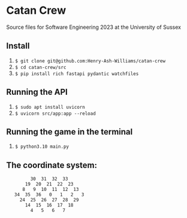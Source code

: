 # Catan Crew
Source files for Software Engineering 2023 at the University of Sussex

## Install

1. `$ git clone git@github.com:Henry-Ash-Williams/catan-crew`
2. `$ cd catan-crew/src`
3. `$ pip install rich fastapi pydantic watchfiles`

## Running the API

1. `$ sudo apt install uvicorn`
2. `$ uvicorn src/app:app --reload`

## Running the game in the terminal

1. `$ python3.10 main.py `

## The coordinate system:

```
         30  31  32  33
       19  20  21  22  23
      8   9  10  11  12  13
   34  35  36   0   1   2   3
     24  25  26  27  28  29
       14  15  16  17  18
         4   5   6   7
```
